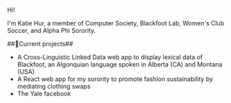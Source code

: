 Hi!

I'm Katie Hur, a member of Computer Society, Blackfoot Lab, Women's Club Soccer, and Alpha Phi Sorority.

##🔭Current projects##
* A Cross-Linguistic Linked Data web app to display lexical data of Blackfoot, an Algonquian language spoken in Alberta (CA) and Montana (USA)
* A React web app for my sorority to promote fashion sustainability by mediating clothing swaps
* The Yale facebook


<!---
katiehur5/katiehur5 is a ✨ special ✨ repository because its `README.md` (this file) appears on your GitHub profile.
You can click the Preview link to take a look at your changes.
--->
